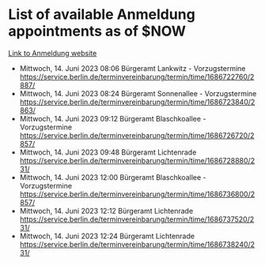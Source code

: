 # List of available Anmeldung appointments as of $NOW
[Link to Anmeldung website](https://service.berlin.de/terminvereinbarung/termin/tag.php?termin=1&anliegen[]=120686&dienstleisterlist=122210,122217,327316,122219,327312,122227,327314,122231,327346,122243,327348,122254,122252,329742,122260,329745,122262,329748,122271,327278,122273,327274,122277,327276,330436,122280,327294,122282,327290,122284,327292,122291,327270,122285,327266,122286,327264,122296,327268,150230,329760,122297,327286,122294,327284,122312,329763,122314,329775,122304,327330,122311,327334,122309,327332,317869,122281,327352,122279,329772,122283,122276,327324,122274,327326,122267,329766,122246,327318,122251,327320,122257,327322,122208,327298,122226,327300&herkunft=http%3A%2F%2Fservice.berlin.de%2Fdienstleistung%2F120686%2F)
- Mittwoch, 14. Juni 2023 08:06 Bürgeramt Lankwitz - Vorzugstermine https://service.berlin.de/terminvereinbarung/termin/time/1686722760/2887/
- Mittwoch, 14. Juni 2023 08:24 Bürgeramt Sonnenallee - Vorzugstermine https://service.berlin.de/terminvereinbarung/termin/time/1686723840/2863/
- Mittwoch, 14. Juni 2023 09:12 Bürgeramt Blaschkoallee - Vorzugstermine https://service.berlin.de/terminvereinbarung/termin/time/1686726720/2857/
- Mittwoch, 14. Juni 2023 09:48 Bürgeramt Lichtenrade https://service.berlin.de/terminvereinbarung/termin/time/1686728880/231/
- Mittwoch, 14. Juni 2023 12:00 Bürgeramt Blaschkoallee - Vorzugstermine https://service.berlin.de/terminvereinbarung/termin/time/1686736800/2857/
- Mittwoch, 14. Juni 2023 12:12 Bürgeramt Lichtenrade https://service.berlin.de/terminvereinbarung/termin/time/1686737520/231/
- Mittwoch, 14. Juni 2023 12:24 Bürgeramt Lichtenrade https://service.berlin.de/terminvereinbarung/termin/time/1686738240/231/
